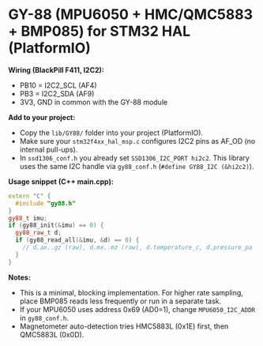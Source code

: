 # GY-88 (MPU6050 + HMC/QMC5883 + BMP085) for STM32 HAL (PlatformIO)

**Wiring (BlackPill F411, I2C2):**
- PB10 = I2C2_SCL (AF4)
- PB3  = I2C2_SDA (AF9)
- 3V3, GND in common with the GY-88 module

**Add to your project:**
- Copy the `lib/GY88/` folder into your project (PlatformIO).
- Make sure your `stm32f4xx_hal_msp.c` configures I2C2 pins as AF_OD (no internal pull-ups).
- In `ssd1306_conf.h` you already set `SSD1306_I2C_PORT hi2c2`. This library uses the same I2C handle via `gy88_conf.h` (`#define GY88_I2C (&hi2c2)`).

**Usage snippet (C++ main.cpp):**
```cpp
extern "C" {
  #include "gy88.h"
}
gy88_t imu;
if (gy88_init(&imu) == 0) {
  gy88_raw_t d;
  if (gy88_read_all(&imu, &d) == 0) {
    // d.ax..gz (raw), d.mx..mz (raw), d.temperature_c, d.pressure_pa
  }
}
```

**Notes:**
- This is a minimal, blocking implementation. For higher rate sampling, place BMP085 reads less frequently or run in a separate task.
- If your MPU6050 uses address 0x69 (AD0=1), change `MPU6050_I2C_ADDR` in `gy88_conf.h`.
- Magnetometer auto-detection tries HMC5883L (0x1E) first, then QMC5883L (0x0D).
```